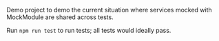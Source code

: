 Demo project to demo the current situation where services mocked with MockModule are shared across tests.

Run `npm run test` to run tests; all tests would ideally pass.